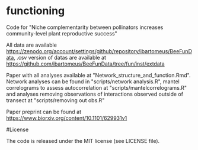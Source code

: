 # functioning
Code for "Niche complementarity between pollinators increases community-level plant reproductive success"

All data are available https://zenodo.org/account/settings/github/repository/ibartomeus/BeeFunData, .csv version of datas are available at https://github.com/ibartomeus/BeeFunData/tree/fun/inst/extdata

Paper with all analyses available at "Network_structure_and_function.Rmd". Network analyses can be found in "scripts/network analysis.R", mantel correlograms to assess autocorrelation at "scripts/mantelcorrelograms.R" and analyses removing observations of interactions observed outside of transect at "scripts/removing out obs.R"

Paper preprint can be found at https://www.biorxiv.org/content/10.1101/629931v1


#License

The code is released under the MIT license (see LICENSE file).